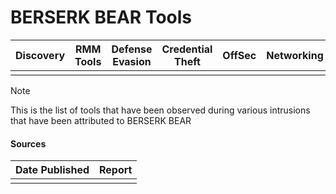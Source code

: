 # BERSERK BEAR Tools

| Discovery | RMM Tools | Defense Evasion | Credential Theft | OffSec | Networking | LOLBAS | Exfiltration |
|---|---|---|---|---|---|---|---|
| | | | | | | | |

> [!NOTE]
> This is the list of tools that have been observed during various intrusions that have been attributed to BERSERK BEAR

#### Sources
| Date Published | Report |
|---|---|
| | |
